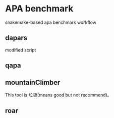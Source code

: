 # APA benchmark
snakemake-based apa benchmark workflow

## dapars
modified script

## qapa

## mountainClimber
This tool is 垃圾(means good but not recommend)。

## roar
